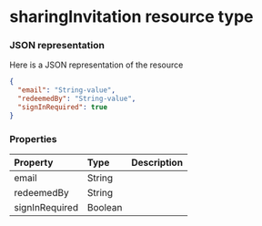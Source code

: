 # sharingInvitation resource type



### JSON representation

Here is a JSON representation of the resource

<!-- {
  "blockType": "resource",
  "optionalProperties": [

  ],
  "@odata.type": "microsoft.graph.sharinginvitation"
}-->

```json
{
  "email": "String-value",
  "redeemedBy": "String-value",
  "signInRequired": true
}

```
### Properties
| Property	   | Type	|Description|
|:---------------|:--------|:----------|
|email|String||
|redeemedBy|String||
|signInRequired|Boolean||

<!-- uuid: 2a0bbea0-5d0a-418b-989f-7ad6d1f09e84
2015-10-19 10:04:38 UTC -->
<!-- {
  "type": "#page.annotation",
  "description": "sharingInvitation resource",
  "keywords": "",
  "section": "documentation",
  "tocPath": ""
}-->